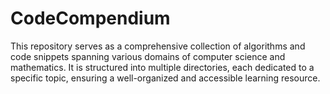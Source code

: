# CodeCompendium
This repository serves as a comprehensive collection of algorithms and code snippets spanning various domains of computer science and mathematics. It is structured into multiple directories, each dedicated to a specific topic, ensuring a well-organized and accessible learning resource.

